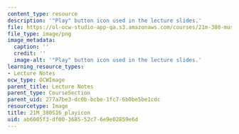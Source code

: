 ```yaml
---
content_type: resource
description: '"Play" button icon used in the lecture slides.'
file: https://ol-ocw-studio-app-qa.s3.amazonaws.com/courses/21m-380-music-and-technology-sound-design-spring-2016/ab6005f3df00368552c76e9e02859e6d_21M_380S16_playicon.png
file_type: image/png
image_metadata:
  caption: ''
  credit: ''
  image-alt: '"Play" button icon used in the lecture slides.'
learning_resource_types:
- Lecture Notes
ocw_type: OCWImage
parent_title: Lecture Notes
parent_type: CourseSection
parent_uid: 277a7be3-dc0b-bcbe-1fc7-6b0be5be1cdc
resourcetype: Image
title: 21M_380S16_playicon
uid: ab6005f3-df00-3685-52c7-6e9e02859e6d
---
```

